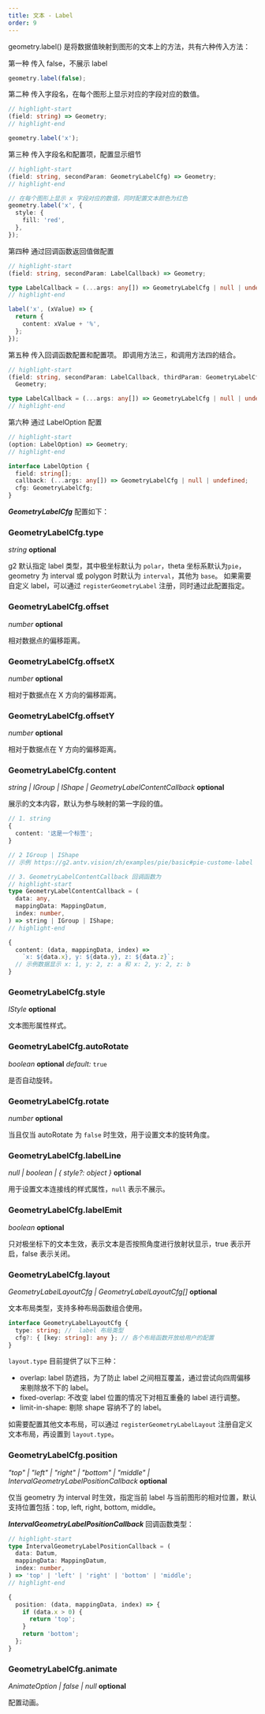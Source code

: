 ```yaml
---
title: 文本 - Label
order: 9
---
```


geometry.label() 是将数据值映射到图形的文本上的方法，共有六种传入方法：

第一种 传入 false，不展示 label

```ts
geometry.label(false);
```

第二种 传入字段名，在每个图形上显示对应的字段对应的数值。

```ts
// highlight-start
(field: string) => Geometry;
// highlight-end

geometry.label('x');
```

第三种 传入字段名和配置项，配置显示细节

```ts
// highlight-start
(field: string, secondParam: GeometryLabelCfg) => Geometry;
// highlight-end

// 在每个图形上显示 x 字段对应的数值，同时配置文本颜色为红色
geometry.label('x', {
  style: {
    fill: 'red',
  },
});
```

第四种 通过回调函数返回值做配置

```ts
// highlight-start
(field: string, secondParam: LabelCallback) => Geometry;

type LabelCallback = (...args: any[]) => GeometryLabelCfg | null | undefined;
// highlight-end

label('x', (xValue) => {
  return {
    content: xValue + '%',
  };
});
```

第五种 传入回调函数配置和配置项。 即调用方法三，和调用方法四的结合。

```ts
// highlight-start
(field: string, secondParam: LabelCallback, thirdParam: GeometryLabelCfg) =>
  Geometry;

type LabelCallback = (...args: any[]) => GeometryLabelCfg | null | undefined;
// highlight-end
```

第六种 通过 LabelOption 配置

```ts
// highlight-start
(option: LabelOption) => Geometry;
// highlight-end

interface LabelOption {
  field: string[];
  callback: (...args: any[]) => GeometryLabelCfg | null | undefined;
  cfg: GeometryLabelCfg;
}
```

_**GeometryLabelCfg**_ 配置如下：

### GeometryLabelCfg.type

<description> _string_ **optional** </description>

g2 默认指定 label 类型，其中极坐标默认为 `polar`，theta 坐标系默认为`pie`，geometry 为 interval 或 polygon 时默认为 `interval`，其他为 `base`。
如果需要自定义 label，可以通过 `registerGeometryLabel` 注册，同时通过此配置指定。

### GeometryLabelCfg.offset

<description> _number_ **optional** </description>

相对数据点的偏移距离。

### GeometryLabelCfg.offsetX

<description> _number_ **optional** </description>

相对于数据点在 X 方向的偏移距离。

### GeometryLabelCfg.offsetY

<description> _number_ **optional** </description>

相对于数据点在 Y 方向的偏移距离。

### GeometryLabelCfg.content

<description> _string | IGroup | IShape | GeometryLabelContentCallback_ **optional**</description>

展示的文本内容，默认为参与映射的第一字段的值。

```ts
// 1. string
{
  content: '这是一个标签';
}

// 2 IGroup | IShape
// 示例 https://g2.antv.vision/zh/examples/pie/basic#pie-custome-label

// 3. GeometryLabelContentCallback 回调函数为
// highlight-start
type GeometryLabelContentCallback = (
  data: any,
  mappingData: MappingDatum,
  index: number,
) => string | IGroup | IShape;
// highlight-end

{
  content: (data, mappingData, index) =>
    `x: ${data.x}, y: ${data.y}, z: ${data.z}`;
  // 示例数据显示 x: 1, y: 2, z: a 和 x: 2, y: 2, z: b
}
```

### GeometryLabelCfg.style

<description> _IStyle_ **optional**</description>

文本图形属性样式。

### GeometryLabelCfg.autoRotate

<description> _boolean_ **optional** _default:_ `true`</description>

是否自动旋转。

### GeometryLabelCfg.rotate

<description> _number_ **optional**</description>

当且仅当 autoRotate 为 `false` 时生效，用于设置文本的旋转角度。

### GeometryLabelCfg.labelLine

<description> _null | boolean | { style?: object }_ **optional**</description>

用于设置文本连接线的样式属性，`null` 表示不展示。

### GeometryLabelCfg.labelEmit

<description> _boolean_ **optional**</description>

只对极坐标下的文本生效，表示文本是否按照角度进行放射状显示，true 表示开启，false 表示关闭。

### GeometryLabelCfg.layout

<description> _GeometryLabelLayoutCfg | GeometryLabelLayoutCfg[]_ **optional**</description>

文本布局类型，支持多种布局函数组合使用。

```ts
interface GeometryLabelLayoutCfg {
  type: string; //  label 布局类型
  cfg?: { [key: string]: any }; // 各个布局函数开放给用户的配置
}
```

`layout.type` 目前提供了以下三种：

- overlap: label 防遮挡，为了防止 label 之间相互覆盖，通过尝试向四周偏移来剔除放不下的 label。
- fixed-overlap: 不改变 label 位置的情况下对相互重叠的 label 进行调整。
- limit-in-shape: 剔除 shape 容纳不了的 label。

如需要配置其他文本布局，可以通过 `registerGeometryLabelLayout` 注册自定义文本布局，再设置到 `layout.type`。

### GeometryLabelCfg.position

<description> _"top" | "left" | "right" | "bottom" | "middle" | IntervalGeometryLabelPositionCallback_ **optional**</description>

仅当 geometry 为 interval 时生效，指定当前 label 与当前图形的相对位置，默认支持位置包括：top, left, right, bottom, middle。

_**IntervalGeometryLabelPositionCallback**_ 回调函数类型：

```ts
// highlight-start
type IntervalGeometryLabelPositionCallback = (
  data: Datum,
  mappingData: MappingDatum,
  index: number,
) => 'top' | 'left' | 'right' | 'bottom' | 'middle';
// highlight-end

{
  position: (data, mappingData, index) => {
    if (data.x > 0) {
      return 'top';
    }
    return 'bottom';
  };
}
```

### GeometryLabelCfg.animate

<description> _AnimateOption | false | null_ **optional**</description>

配置动画。
